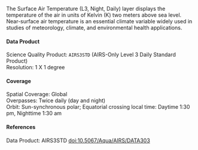 The Surface Air Temperature (L3, Night, Daily) layer displays the temperature of the air in units of Kelvin (K) two meters above sea level. Near-surface air temperature is an essential climate variable widely used in studies of meteorology, climate, and environmental health applications.

#### Data Product
Science Quality Product: `AIRS3STD` (AIRS-Only Level 3 Daily Standard Product)<br>
Resolution: 1 X 1 degree

#### Coverage
Spatial Coverage: Global<br>
Overpasses: Twice daily (day and night)<br>
Orbit: Sun-synchronous polar; Equatorial crossing local time: Daytime 1:30 pm, Nighttime 1:30 am

#### References
Data Product: AIRS3STD [doi:10.5067/Aqua/AIRS/DATA303](https://doi.org/10.5067/Aqua/AIRS/DATA303)